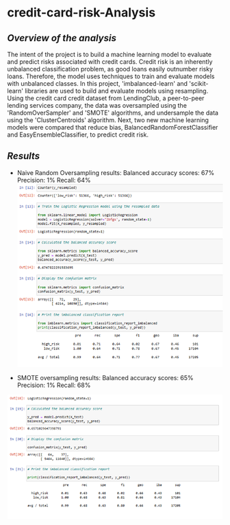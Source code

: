 # credit-card-risk-Analysis

## *Overview of the analysis*
The intent of the project is to build a machine learning model to evaluate and predict risks associated with credit cards. Credit risk is an inherently unbalanced classification problem, as good loans easily outnumber risky loans. Therefore, the model uses techniques to train and evaluate models with unbalanced classes. In this project,  'imbalanced-learn' and 'scikit-learn' libraries are used to build and evaluate models using resampling.
Using the credit card credit dataset from LendingClub, a peer-to-peer lending services company, the data was oversampled using the 'RandomOverSampler' and 'SMOTE' algorithms, and undersample the data using the 'ClusterCentroids' algorithm. Next, two new machine learning models were compared that reduce bias, BalancedRandomForestClassifier and EasyEnsembleClassifier, to predict credit risk.

## *Results*
* Naive Random Oversampling results: 
Balanced accuracy scores: 67%
Precision: 1%
Recall: 64%
![random_oversampling](https://github.com/AadiJan/credit-card-risk-Analysis/blob/a2787732fb1631d2cc35ae9796b45f050e7f0f3f/Random_oversampling.PNG)

* SMOTE oversampling results:
Balanced accuracy scores: 65%
Precision: 1%
Recall: 68%

![SMOTE_oversampling](https://github.com/AadiJan/credit-card-risk-Analysis/blob/a9649a41cb7d3a3fb311de68318e6d608139e7da/SMOTE_oversampling.PNG) 
